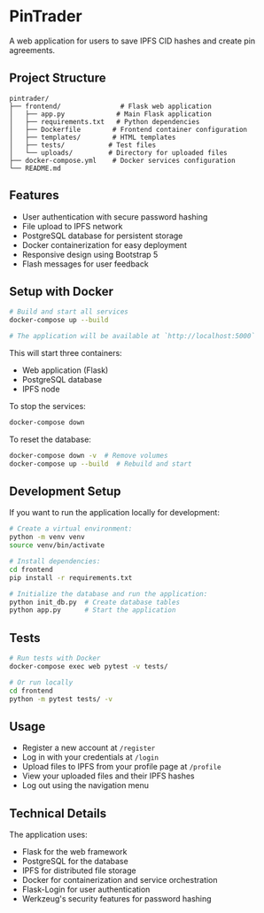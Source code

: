 # PinTrader

A web application for users to save IPFS CID hashes and create pin agreements. 

## Project Structure

```
pintrader/
├── frontend/               # Flask web application
│   ├── app.py             # Main Flask application
│   ├── requirements.txt   # Python dependencies
│   ├── Dockerfile        # Frontend container configuration
│   ├── templates/        # HTML templates
│   ├── tests/           # Test files
│   └── uploads/         # Directory for uploaded files
├── docker-compose.yml    # Docker services configuration
└── README.md
```

## Features
- User authentication with secure password hashing
- File upload to IPFS network
- PostgreSQL database for persistent storage
- Docker containerization for easy deployment
- Responsive design using Bootstrap 5
- Flash messages for user feedback

## Setup with Docker

```bash
# Build and start all services
docker-compose up --build

# The application will be available at `http://localhost:5000`
```

This will start three containers:
- Web application (Flask)
- PostgreSQL database
- IPFS node

To stop the services:
```bash
docker-compose down
```

To reset the database:
```bash
docker-compose down -v  # Remove volumes
docker-compose up --build  # Rebuild and start
```

## Development Setup

If you want to run the application locally for development:

```bash
# Create a virtual environment:
python -m venv venv
source venv/bin/activate 

# Install dependencies:
cd frontend
pip install -r requirements.txt

# Initialize the database and run the application:
python init_db.py  # Create database tables
python app.py      # Start the application
```

## Tests
```bash
# Run tests with Docker
docker-compose exec web pytest -v tests/

# Or run locally
cd frontend
python -m pytest tests/ -v
```

## Usage

- Register a new account at `/register`
- Log in with your credentials at `/login`
- Upload files to IPFS from your profile page at `/profile`
- View your uploaded files and their IPFS hashes
- Log out using the navigation menu

## Technical Details

The application uses:
- Flask for the web framework
- PostgreSQL for the database
- IPFS for distributed file storage
- Docker for containerization and service orchestration
- Flask-Login for user authentication
- Werkzeug's security features for password hashing
